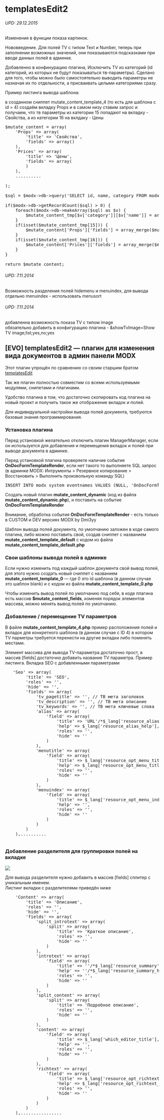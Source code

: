 templatesEdit2
==============
<h6>UPD: 29.12.2015</h6>
<p>Изменения в функции показа картинок.</p>
<p>Нововведение.
Для полей TV с типом Text и Number, теперь при заполнении возможных значений, они показываются подсказками при вводе данных полей в админке.</p>
<p>Добавленно в конфинурацию плагина, Исключить TV из категорий (id категорий, из которых не будут показываться тв-параметры).
Сделано для того, чтобы можно было самостоятельно выводить параметры не назначая их по отдельности, а присваивать целыми категориями сразу.</p>
Пример листинга вывода шаблона:

в созданном сниппет mutate_content_template_4 (то есть для шаблона с id = 4)
создаём вкладку Props
и в самом низу ставим запрос
и получаем, что тв параметры из категории 15 попадают на вкладку - Свойства, а из категории 16 на вклдаку - Цены 
<pre>
$mutate_content = array(
	'Props' => array(
		'title' => 'Свойства',
		'fields' => array()
	),
	'Prices' => array(
		'title' => 'Цены',
		'fields' => array(
		)
	),	
	..........
	
);

$sql = $modx->db->query('SELECT id, name, category FROM modx_site_tmplvars WHERE category IN(15,16) ORDER BY category, rank ASC');

if($modx->db->getRecordCount($sql) > 0) {
	foreach($modx->db->makeArray($sql) as $v) {
		$mutate_content_tmp[$v['category']][$v['name']] = array();
	}
	if(isset($mutate_content_tmp[15])) {
		$mutate_content['Props']['fields'] = array_merge($mutate_content['Props']['fields'], $mutate_content_tmp[15]);
	}
	if(isset($mutate_content_tmp[16])) {
		$mutate_content['Prices']['fields'] = array_merge($mutate_content['Prices']['fields'], $mutate_content_tmp[16]);
	}
}

return $mutate_content;	
</pre>



<h6>UPD: 7.11.2014</h6>
<p>Возможность разделения полей hidemenu и menuindex, для вывода отдельно menuindex - использовать menusort</p>
<h6>UPD: 7.11.2014</h6>
<p>добавленна возможность показа TV с типом image<br>
обязательно добавить в конфигурацию плагина - &showTvImage=Show TV image;list;yes,no;yes</p>

<h2>[EVO] templatesEdit2 — плагин для изменения вида документов в админ панели MODX</h2>
<p>Этот плагин упрощён по сравнению со своим старшим братом <a href="https://github.com/64j/templatesEdit" target="_blank">templatesEdit</a></p>
<p>Так же плагин полностью совместим со всеми используемыми модулями, снипетами и плагинами.</p>
<p>Удобство плагина в том, что достаточно скопировать код плагина на новый проект и получить такое же отображение вкладок и полей.</p>
<p>Для индивидуальной настройки вывода полей документа, требуются базовые знания программирования.</p>

<h3>Установка плагина</h3>
<p>Перед установкой желательно отключить плагин ManagerManager, если он используется для добавления и перемещения вкладок и полей при выводе документа в админке.</p>
<p>Перед установкой плагина проверяете наличие события <strong>OnDocFormTemplateRender</strong>, если нет такого то выполняете SQL запрос (в админке MODX: Интрументы > Резервное копирование > Восстановить > Выполнить произвольную команду SQL)</p>
<pre>
INSERT INTO modx_system_eventnames VALUES (NULL, 'OnDocFormTemplateRender', '1', 'Documents');
</pre>
<p>Создать новый плагин <b>mutate_content_dynamic</b> (код из файла <b>mutate_content_dynamic.php</b>), и поставить на событие <b>OnDocFormTemplateRender</b></p>
<p>Внимание, обработка события <b>OnDocFormTemplateRender</b> - есть только в CUSTOM и DEV версиях MODX by Dmi3yy</p>
<p></p>
<p>Шаблон вывода полей документа, по умолчанию заложен в коде самого плагина, либо можно поставить свой, создав сниппет с названием <b>mutate_content_template_default</b> с кодом из файла <b>mutate_content_template_default.php</b></p>

<h3>Свои шаблоны вывода полей в админке</h3>
<p>Если нужно изменить под каждый шаблон документа свой вывод полей, <br>
для этого нужно создать новый сниппет с названием <b>mutate_content_template_0</b> — где 0 это id шаблона (в данном случае это шаблон blank)
и с кодом из файла <b>mutate_content_template_0.php</b></p>
<p>Чтобы изменить вывод полей по умолчанию под себя, в коде плагина есть массив <b>$mutate_content_fields</b>, 
изменяя порядок элементов массива, можно менять вывод полей по умолчанию.</p>

<h3>Добавление / перемещение TV параметров</h3>
<p>В файле <b>mutate_content_template_4.php</b> пример расположения полей и вкладок для конкретного шаблона (в данном случае с ID 4) в котором TV парметры требуется перенести на другие вкладки либо поменять местами.</p>
Элемент массива для вывода TV-параметра достаточно прост, в массив [fields] достаточно добавить название TV параметра.
Пример листинга. Вкладка SEO с добавленными параметрами
<pre>	'Seo' => array(
		'title' => 'SEO',
		'roles' => '',
		'hide' => '',
		'fields' => array(
			'tv_pagetitle' => '', // ТВ мета заголовок
			'tv_description' => '', // ТВ мета описание
			'tv_keywords' => '', // ТВ мета ключевые слова
			'alias' => array(
				'field' => array(
					'title' => 'URL'/*$_lang['resource_alias']*/,
					'help' => $_lang['resource_alias_help'],
					'roles' => '',
					'hide' => ''
				)
			),
			'menutitle' => array(
				'field' => array(
					'title' => $_lang['resource_opt_menu_title'],
					'help' => $_lang['resource_opt_menu_title_help'],
					'roles' => '',
					'hide' => ''
				)
			),
			'menuindex' => array(
				'field' => array(
					'title' => $_lang['resource_opt_menu_index'],
					'help' => '',
					'roles' => '',
					'hide' => ''
				)
			)
		)
	),..........
	</pre>

<h3>Добавление разделителя для группировки полей на вкладке</h3>
<img src="https://api.monosnap.com/image/download?id=3VdmEWrGJ99hoMv3uqvWURZPx5SZAo">
<p>Для вывода разделителя нужно добавить в массив [fields] сплитер с уникальным именем.<br>
Листинг вкладки с разделителями приведён ниже</p>
<pre>
	'Content' => array(
		'title' => 'Описание',
		'roles' => '',
		'hide' => '',
		'fields' => array(
			'split_introtext' => array(
				'split' => array(
					'title' => 'Краткое описание',
					'roles' => '',
					'hide' => ''
				)
			),
			'introtext' => array(
				'field' => array(
					'title' => ''/*$_lang['resource_summary']*/,
					'help' => ''/*$_lang['resource_summary_help']*/,
					'roles' => '',
					'hide' => ''
				)
			),
			'split_content' => array(
				'split' => array(
					'title' => 'Подробное описание',
					'roles' => '',
					'hide' => ''
				)
			),
			'content' => array(
				'field' => array(
					'title' => $_lang['which_editor_title'],
					'help' => '',
					'roles' => '',
					'hide' => ''
				)
			),
			'richtext' => array(
				'field' => array(
					'title' => $_lang['resource_opt_richtext'],
					'help' => $_lang['resource_opt_richtext_help'],
					'roles' => '',
					'hide' => ''
				)
			)		
		)
	),................
</pre>	
